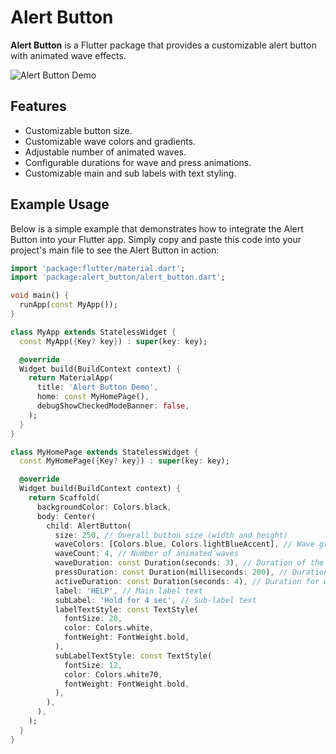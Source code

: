 <!--
This README describes the package. If you publish this package to pub.dev,
this README's contents appear on the landing page for your package.

For information about how to write a good package README, see the guide for
[writing package pages](https://dart.dev/tools/pub/writing-package-pages).

For general information about developing packages, see the Dart guide for
[creating packages](https://dart.dev/guides/libraries/create-packages)
and the Flutter guide for
[developing packages and plugins](https://flutter.dev/to/develop-packages).
-->

# Alert Button

**Alert Button** is a Flutter package that provides a customizable alert button with animated wave effects.

![Alert Button Demo](assets/alert_button_demo.png)

## Features

- Customizable button size.
- Customizable wave colors and gradients.
- Adjustable number of animated waves.
- Configurable durations for wave and press animations.
- Customizable main and sub labels with text styling.

<!-- ## Installation

1. Add the package to your project's `pubspec.yaml` file:

   ```yaml
   dependencies:
     alert_button:
       git:
         url: https://github.com/HazemHamdy7/alert_button
         ref: main -->

## Example Usage

Below is a simple example that demonstrates how to integrate the Alert Button into your Flutter app. Simply copy and paste this code into your project's main file to see the Alert Button in action:

```dart
import 'package:flutter/material.dart';
import 'package:alert_button/alert_button.dart';

void main() {
  runApp(const MyApp());
}

class MyApp extends StatelessWidget {
  const MyApp({Key? key}) : super(key: key);

  @override
  Widget build(BuildContext context) {
    return MaterialApp(
      title: 'Alert Button Demo',
      home: const MyHomePage(),
      debugShowCheckedModeBanner: false,
    );
  }
}

class MyHomePage extends StatelessWidget {
  const MyHomePage({Key? key}) : super(key: key);

  @override
  Widget build(BuildContext context) {
    return Scaffold(
      backgroundColor: Colors.black,
      body: Center(
        child: AlertButton(
          size: 250, // Overall button size (width and height)
          waveColors: [Colors.blue, Colors.lightBlueAccent], // Wave gradient colors
          waveCount: 4, // Number of animated waves
          waveDuration: const Duration(seconds: 3), // Duration of the wave animation
          pressDuration: const Duration(milliseconds: 200), // Duration of the press animation
          activeDuration: const Duration(seconds: 4), // Duration for which the animation remains active after pressing
          label: 'HELP', // Main label text
          subLabel: 'Hold for 4 sec', // Sub-label text
          labelTextStyle: const TextStyle(
            fontSize: 28,
            color: Colors.white,
            fontWeight: FontWeight.bold,
          ),
          subLabelTextStyle: const TextStyle(
            fontSize: 12,
            color: Colors.white70,
            fontWeight: FontWeight.bold,
          ),
        ),
      ),
    );
  }
}

